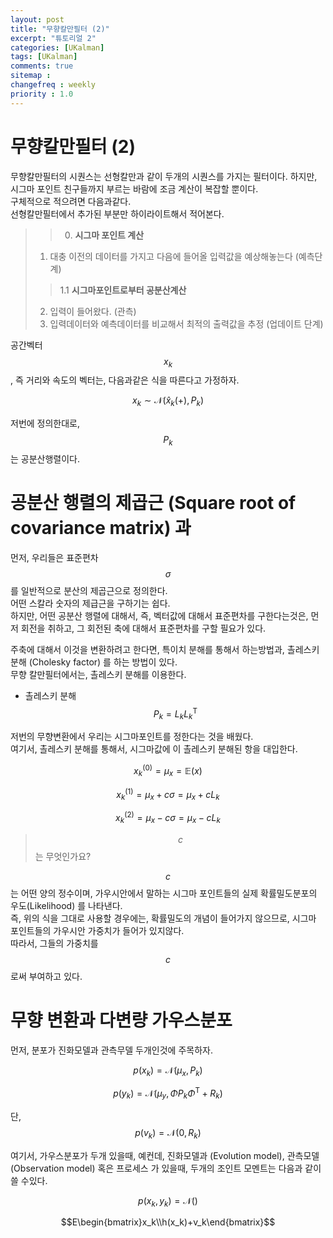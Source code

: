 ```yaml
---
layout: post
title: "무향칼만필터 (2)"  
excerpt: "튜토리얼 2"  
categories: [UKalman]
tags: [UKalman]
comments: true
sitemap :
changefreq : weekly
priority : 1.0
---
```

# 무향칼만필터 (2)
무향칼만필터의 시퀀스는 선형칼만과 같이 두개의 시퀀스를 가지는 필터이다.
하지만, 시그마 포인트 친구들까지 부르는 바람에 조금 계산이 복잡할 뿐이다.  
구체적으로 적으려면 다음과같다.   
선형칼만필터에서 추가된 부분만 하이라이트해서 적어본다.  

>> 0. **시그마 포인트 계산**
>1. 대충 이전의 데이터를 가지고 다음에 들어올 입력값을 예상해놓는다 (예측단계)  
>> 1.1 **시그마포인트로부터 공분산계산**
>2. 입력이 들어왔다. (관측)
>3. 입력데이터와 예측데이터를 비교해서 최적의 출력값을 추정 (업데이트 단계)


공간벡터 $$x_k$$, 즉 거리와 속도의 벡터는, 다음과같은 식을 따른다고 가정하자.  

$$x_k \sim \mathcal{N}(\hat{x}_k(+),P_k)$$

저번에 정의한대로, $$P_k$$는 공분산행렬이다.  

# 공분산 행렬의 제곱근 (Square root of covariance matrix) 과
먼저, 우리들은 표준편차 $$\sigma$$를 일반적으로 분산의 제곱근으로 정의한다.   
어떤 스칼라 숫자의 제급근을 구하기는 쉽다.  
하지만, 어떤 공분산 행렬에 대해서, 즉, 벡터값에 대해서 표준편차를 구한다는것은, 먼저 회전을 취하고, 그 회전된 축에 대해서 표준편차를 구할 필요가 있다.  

주축에 대해서 이것을 변환하려고 한다면, 특이치 분해를 통해서 하는방법과, 촐레스키 분해 (Cholesky factor) 를 하는 방법이 있다.  
무향 칼만필터에서는, 촐레스키 분해를 이용한다.  

* 촐레스키 분해  $$P_k = L_kL_k^\text{T}$$  

저번의 무향변환에서 우리는 시그마포인트를 정한다는 것을 배웠다.  
여기서, 촐레스키 분해를 통해서, 시그마값에 이 촐레스키 분해된 항을 대입한다.

$$x_k^{(0)} = \mu_x = \mathbb{E}(x)$$

$$x_k^{(1)} = \mu_x +c \sigma = \mu_x +c L_k$$

$$x_k^{(2)} = \mu_x -c \sigma = \mu_x -c L_k$$

> $$c$$ 는 무엇인가요?

$$c$$ 는 어떤 양의 정수이며, 가우시안에서 말하는 시그마 포인트들의 실제 확률밀도분포의 우도(Likelihood) 를 나타낸다.  
즉, 위의 식을 그대로 사용할 경우에는, 확률밀도의 개념이 들어가지 않으므로, 시그마 포인트들의 가우시안 가중치가 들어가 있지않다.  
따라서, 그들의 가중치를 $$c$$ 로써 부여하고 있다.

# 무향 변환과 다변량 가우스분포

먼저, 분포가 진화모델과 관측무델 두개인것에 주목하자.

$$p(x_k) = \mathcal{N}(\mu_x,P_k)$$

$$p(y_k) = \mathcal{N}(\mu_y,\Phi P_k\Phi^\text{T}+R_k)$$

단,  
$$p(v_k) = \mathcal{N}(0,R_k)$$

여기서, 가우스분포가 두개 있을때, 예컨데, 진화모델과 (Evolution model), 관측모델 (Observation model) 혹은 프로세스 가 있을때, 두개의 조인트 모멘트는 다음과 같이 쓸 수있다.

$$p(x_k,y_k) = \mathcal{N}() $$


$$E\begin{bmatrix}x_k\\h(x_k)+v_k\end{bmatrix}$$
